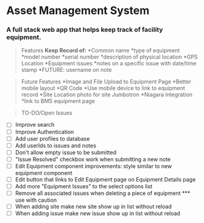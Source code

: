 # Asset Management System
### A full stack web app that helps keep track of facility equipment.

>Features
**Keep Record of:**
*Common name
*type of equipment
*model number
*serial number
*description of physical location
*GPS Location
*Equipment issues
    *notes on a specific issue with date/time stamp
    *FUTURE: username on note

>Future Features
*Image and File Upload to Equipment Page
*Better mobile layout
*QR Code
    *Use mobile device to link to equipment record
*Site Location photo for site Jumbotron
*Niagara Integration
    *link to BMS equipment page


>TO-DO/Open Issues
- [ ] Improve search
- [ ] Improve Authentication
- [ ] Add user profiles to database
- [ ] Add userIds to issues and notes
- [ ] Don't allow empty issue to be submitted
- [ ] "Issue Resolved" checkbox work when submitting a new note
- [ ] Edit Equipment component improvements: style similar to new equipment component
- [ ] Edit button that links to Edit Equipment page on Equipment Details page
- [ ] Add more "Equipment Issues" to the select options list
- [ ] Remove all associated issues when deleting a piece of equipment *** use with caution
- [ ] When adding site make new site show up in list without reload
- [ ] When adding issue make new issue show up in list without reload